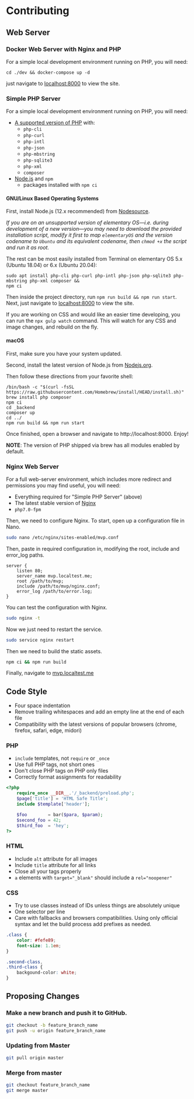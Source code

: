 # Contributing

## Web Server

### Docker Web Server with Nginx and PHP

For a simple local development environment running on PHP, you will need:
```
cd ./dev && docker-compose up -d
```
just navigate to [localhost:8000](http://localhost:8000/) to view the site.

### Simple PHP Server

For a simple local development environment running on PHP, you will need:

* [A supported version of PHP](http://php.net/supported-versions.php) with:
  * `php-cli`
  * `php-curl`
  * `php-intl`
  * `php-json`
  * `php-mbstring`
  * `php-sqlite3`
  * `php-xml`
  * `composer`
* [Node.js](https://nodejs.org/) and `npm`
  * packages installed with `npm ci`

#### GNU/Linux Based Operating Systems

First, install Node.js (12.x recommended) from [Nodesource](https://github.com/nodesource/distributions/blob/master/README.md#debian-and-ubuntu-based-distributions). 

_If you are on an unsupported version of elementary OS—i.e. during development of a new version—you may need to download the provided installation script, modify it first to map `elementaryOS` and the version codename to `Ubuntu` and its equivalent codename, then `chmod +x` the script and run it as root._

The rest can be most easily installed from Terminal on elementary OS 5.x (Ubuntu 18.04) or 6.x (Ubuntu 20.04):

```
sudo apt install php-cli php-curl php-intl php-json php-sqlite3 php-mbstring php-xml composer &&
npm ci
```

Then inside the project directory, run `npm run build && npm run start`. Next,
just navigate to [localhost:8000](http://localhost:8000/) to view the site.

If you are working on CSS and would like an easier time developing, you can run
the `npx gulp watch` command. This will watch for any CSS and image changes,
and rebuild on the fly.

#### macOS 

First, make sure you have your system updated.

Second, install the latest version of Node.js from [Nodejs.org](https://nodejs.org). 

Then follow these directions from your favorite shell:

```
/bin/bash -c "$(curl -fsSL https://raw.githubusercontent.com/Homebrew/install/HEAD/install.sh)"
brew install php composer
npm ci
cd _backend
composer up
cd ../
npm run build && npm run start
```

Once finished, open a browser and navigate to http://localhost:8000. Enjoy!

**NOTE**: The version of PHP shipped via brew has all modules enabled by default.

### Nginx Web Server

For a full web-server environment, which includes more redirect and permissions
you may find useful, you will need:

* Everything required for "Simple PHP Server" (above)
* The latest stable version of [Nginx](http://nginx.org)
* `php7.0-fpm`

Then, we need to configure Nginx. To start, open up a configuration file in
Nano.

```bash
sudo nano /etc/nginx/sites-enabled/mvp.conf
```

Then, paste in required configuration in, modifying the root, include and
error_log paths.

```
server {
    listen 80;
    server_name mvp.localtest.me;
    root /path/to/mvp;
    include /path/to/mvp/nginx.conf;
    error_log /path/to/error.log;
}
```

You can test the configuration with Nginx.

```bash
sudo nginx -t
```

Now we just need to restart the service.

```bash
sudo service nginx restart
```

Then we need to build the static assets.

```bash
npm ci && npm run build
```

Finally, navigate to [mvp.localtest.me](http://mvp.localtest.me)

## Code Style

 - Four space indentation
 - Remove trailing whitespaces and add an empty line at the end of each file
 - Compatibility with the latest versions of popular browsers (chrome, firefox,
     safari, edge, midori)

### PHP
 - `include` templates, not `require` or `_once`
 - Use full PHP tags, not short ones
 - Don't close PHP tags on PHP only files
 - Correctly format assignments for readability

```php
<?php
    require_once __DIR__.'/_backend/preload.php';
    $page['title'] = 'HTML Safe Title';
    include $template['header'];

    $foo        = bar($para, $param);
    $second_foo = 42;
    $third_foo  = 'hey';
?>
```

### HTML
 - Include `alt` attribute for all images
 - Include `title` attribute for all links
 - Close all your tags properly
 - `a` elements with `target="_blank"` should include a `rel="noopener"`

### CSS
 - Try to use classes instead of IDs unless things are absolutely unique
 - One selector per line
 - Care with fallbacks and browsers compatibilities. Using only official syntax
     and let the build process add prefixes as needed.

```css
.class {
    color: #fefe89;
    font-size: 1.1em;
}

.second-class,
.third-class {
    backgound-color: white;
}
```

## Proposing Changes

### Make a new branch and push it to GitHub.
```bash
git checkout -b feature_branch_name
git push -u origin feature_branch_name
```

### Updating from Master
```bash
git pull origin master
```

### Merge from master
```bash
git checkout feature_branch_name
git merge master
```
